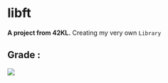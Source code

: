 # libft
<b/> A project from 42KL.</b>
Creating my very own `Library`

## Grade :

![](https://badge42.vercel.app/api/v2/cl31j44h0007809mep6of7oak/project/2609986)
